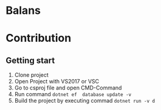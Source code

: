 # Balans
# Contribution
## Getting start
1. Clone project
2. Open Project with VS2017 or VSC
3. Go to csproj file and open CMD-Command
4. Run command `dotnet ef  database update -v `
5. Build the project by executing commad `dotnet run -v d` 
